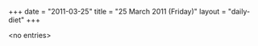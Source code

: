 +++
date = "2011-03-25"
title = "25 March 2011 (Friday)"
layout = "daily-diet"
+++


\<no entries\>
